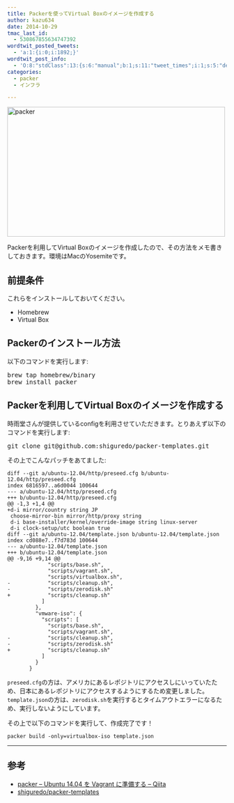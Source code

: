 ```yaml
---
title: Packerを使ってVirtual Boxのイメージを作成する
author: kazu634
date: 2014-10-29
tmac_last_id:
  - 530867855634747392
wordtwit_posted_tweets:
  - 'a:1:{i:0;i:1892;}'
wordtwit_post_info:
  - 'O:8:"stdClass":13:{s:6:"manual";b:1;s:11:"tweet_times";i:1;s:5:"delay";s:1:"0";s:7:"enabled";s:1:"1";s:10:"separation";i:60;s:7:"version";s:3:"3.7";s:14:"tweet_template";s:116:"ブログに新しい記事を投稿したよ: Packerを使ってVirtual Boxのイメージを作成する - [link] ";s:6:"status";i:2;s:6:"result";a:0:{}s:13:"tweet_counter";i:3;s:13:"tweet_log_ids";a:2:{i:0;i:1889;i:1;i:1892;}s:9:"hash_tags";a:0:{}s:8:"accounts";a:1:{i:0;s:7:"kazu634";}}'
categories:
  - packer
  - インフラ

---
```

<a href="https://www.flickr.com/photos/42332031@N02/15635729076" onclick="__gaTracker('send', 'event', 'outbound-article', 'https://www.flickr.com/photos/42332031@N02/15635729076', '');" title="packer by Kazuhiro MUSASHI, on Flickr"><img class="aligncenter" src="https://farm8.staticflickr.com/7582/15635729076_06a87c8eaa.jpg" alt="packer" width="500" height="298" /></a>

Packerを利用してVirtual Boxのイメージを作成したので、その方法をメモ書きしておきます。環境はMacのYosemiteです。

## 前提条件

これらをインストールしておいてください。

  * Homebrew
  * Virtual Box

## Packerのインストール方法

以下のコマンドを実行します:

<pre class="lang:sh decode:true " title="How to install packer using Homebrew">brew tap homebrew/binary
brew install packer</pre>

## Packerを利用してVirtual Boxのイメージを作成する

時雨堂さんが提供しているconfigを利用させていただきます。とりあえず以下のコマンドを実行します:

<pre class="lang:sh decode:true" title="How to make Virtual Box Image, using packer">git clone git@github.com:shiguredo/packer-templates.git</pre>

その上でこんなパッチをあてました:

    diff --git a/ubuntu-12.04/http/preseed.cfg b/ubuntu-12.04/http/preseed.cfg
    index 6816597..a6d0044 100644
    --- a/ubuntu-12.04/http/preseed.cfg
    +++ b/ubuntu-12.04/http/preseed.cfg
    @@ -1,3 +1,4 @@
    +d-i mirror/country string JP
     choose-mirror-bin mirror/http/proxy string
     d-i base-installer/kernel/override-image string linux-server
     d-i clock-setup/utc boolean true
    diff --git a/ubuntu-12.04/template.json b/ubuntu-12.04/template.json
    index cd088e7..f7d783d 100644
    --- a/ubuntu-12.04/template.json
    +++ b/ubuntu-12.04/template.json
    @@ -9,16 +9,14 @@
                 "scripts/base.sh",
                 "scripts/vagrant.sh",
                 "scripts/virtualbox.sh",
    -            "scripts/cleanup.sh",
    -            "scripts/zerodisk.sh"
    +            "scripts/cleanup.sh"
               ]
             },
             "vmware-iso": {
               "scripts": [
                 "scripts/base.sh",
                 "scripts/vagrant.sh",
    -            "scripts/cleanup.sh",
    -            "scripts/zerodisk.sh"
    +            "scripts/cleanup.sh"
               ]
             }
           }
    

`preseed.cfg`の方は、アメリカにあるレポジトリにアクセスしにいっていたため、日本にあるレポジトリにアクセスするようにするため変更しました。`template.json`の方は、`zerodisk.sh`を実行するとタイムアウトエラーになるため、実行しないようにしています。

その上で以下のコマンドを実行して、作成完了です！

    packer build -only=virtualbox-iso template.json
    

* * *

## 参考

  * <a href="http://qiita.com/seizans/items/ef220c98fde6dbfbee32" onclick="__gaTracker('send', 'event', 'outbound-article', 'http://qiita.com/seizans/items/ef220c98fde6dbfbee32', 'packer &#8211; Ubuntu 14.04 を Vagrant に準備する &#8211; Qiita');">packer &#8211; Ubuntu 14.04 を Vagrant に準備する &#8211; Qiita</a>
  * <a href="https://github.com/shiguredo/packer-templates" onclick="__gaTracker('send', 'event', 'outbound-article', 'https://github.com/shiguredo/packer-templates', 'shiguredo/packer-templates');">shiguredo/packer-templates</a>

